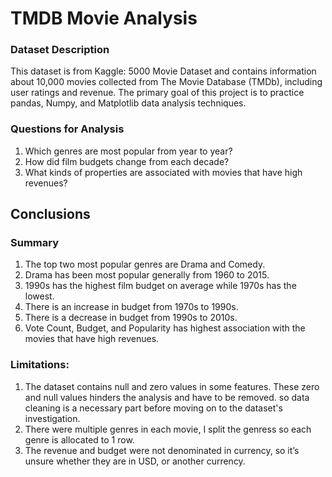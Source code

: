 # TMDB Movie Analysis

### Dataset Description 

This dataset is from Kaggle: 5000 Movie Dataset and contains information about 10,000 movies collected from The Movie Database (TMDb), including user ratings and revenue.
The primary goal of this project is to practice pandas, Numpy, and Matplotlib data analysis techniques.


### Questions for Analysis
1) Which genres are most popular from year to year? 
2) How did film budgets change from each decade? 
3) What kinds of properties are associated with movies that have high revenues?

<a id='conclusions'></a>
## Conclusions

### Summary

1) The top two most popular genres are Drama and Comedy.
2) Drama has been most popular generally from 1960 to 2015.
3) 1990s has the highest film budget on average while 1970s has the lowest.
4) There is an increase in budget from 1970s to 1990s.
5) There is a decrease in budget from 1990s to 2010s.
6) Vote Count, Budget, and Popularity has highest association with the movies that have high revenues.


### Limitations:
1) The dataset contains null and zero values in some features. These zero and null values hinders the analysis and have to be removed. so data cleaning is a necessary part before moving on to the dataset's investigation.
2) There were multiple genres in each movie, I split the genress so each genre is allocated to 1 row.
3) The revenue and budget were not denominated in currency, so it’s unsure whether they are in USD, or another currency.

